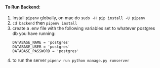 #### To Run Backend:
1. Install `pipenv` globally, on mac do `sudo -H pip install -U pipenv`
2. `cd backend` then `pipenv install`
3. create a .env file with the following variables set to whatever postgres db you have running:
   ```
   DATABASE_NAME = 'postgres'
   DATABASE_USER = 'postgres'
   DATABASE_PASSWORD = 'postgres'
   ```
5. to run the server `pipenv run python manage.py runserver`
